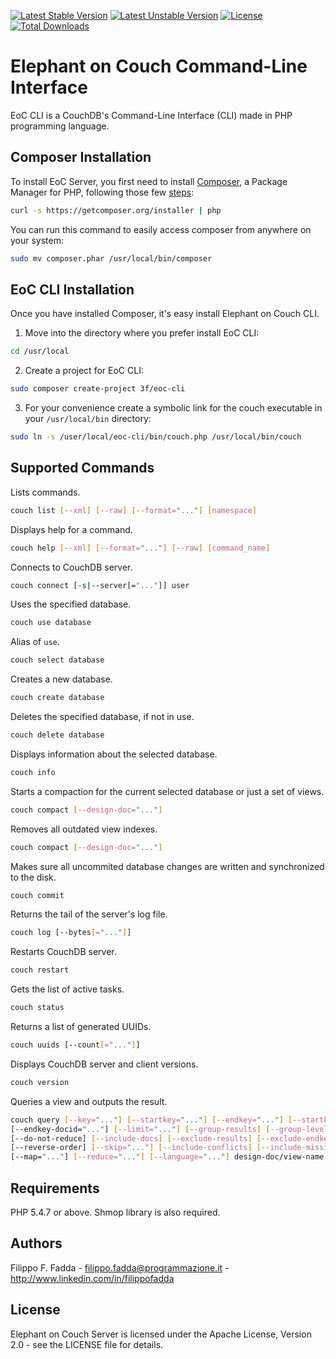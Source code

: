 [![Latest Stable Version](https://poser.pugx.org/3f/eoc-cli/v/stable.png)](https://packagist.org/packages/3f/eoc-cli)
[![Latest Unstable Version](https://poser.pugx.org/3f/eoc-cli/v/unstable.png)](https://packagist.org/packages/3f/eoc-cli)
[![License](https://poser.pugx.org/3f/eoc-cli/license.svg)](https://packagist.org/packages/3f/eoc-cli)
[![Total Downloads](https://poser.pugx.org/3f/eoc-cli/downloads.png)](https://packagist.org/packages/3f/eoc-cli)


Elephant on Couch Command-Line Interface
========================================
EoC CLI is a CouchDB's Command-Line Interface (CLI) made in PHP programming language.


Composer Installation
---------------------

To install EoC Server, you first need to install [Composer](http://getcomposer.org/), a Package Manager for
PHP, following those few [steps](http://getcomposer.org/doc/00-intro.md#installation-nix):

``` sh
curl -s https://getcomposer.org/installer | php
```

You can run this command to easily access composer from anywhere on your system:

``` sh
sudo mv composer.phar /usr/local/bin/composer
```


EoC CLI Installation
--------------------
Once you have installed Composer, it's easy install Elephant on Couch CLI.

1.    Move into the directory where you prefer install EoC CLI:
  ``` sh
  cd /usr/local
  ```

2.    Create a project for EoC CLI:
  ``` sh
  sudo composer create-project 3f/eoc-cli
  ```
3.    For your convenience create a symbolic link for the couch executable in your `/usr/local/bin` directory:
  ``` sh
  sudo ln -s /user/local/eoc-cli/bin/couch.php /usr/local/bin/couch
  ```


Supported Commands
------------------
Lists commands. 
``` sh
couch list [--xml] [--raw] [--format="..."] [namespace]
```

Displays help for a command. 
``` sh
couch help [--xml] [--format="..."] [--raw] [command_name]
```

Connects to CouchDB server. 
``` sh
couch connect [-s|--server[="..."]] user
```

Uses the specified database. 
``` sh
couch use database
```

Alias of `use`.
``` sh
couch select database
```

Creates a new database.
``` sh
couch create database
```

Deletes the specified database, if not in use. 
``` sh
couch delete database
```

Displays information about the selected database.
``` sh
couch info
```

Starts a compaction for the current selected database or just a set of views.
``` sh
couch compact [--design-doc="..."]
```

Removes all outdated view indexes.
``` sh
couch compact [--design-doc="..."]
```

Makes sure all uncommited database changes are written and synchronized to the disk.
``` sh
couch commit
```

Returns the tail of the server's log file.
``` sh
couch log [--bytes[="..."]]
```

Restarts CouchDB server. 
``` sh
couch restart
```

Gets the list of active tasks. 
``` sh
couch status
```

Returns a list of generated UUIDs.
``` sh
couch uuids [--count[="..."]]
```

Displays CouchDB server and client versions. 
``` sh
couch version
```

Queries a view and outputs the result. 
``` sh
couch query [--key="..."] [--startkey="..."] [--endkey="..."] [--startkey-docid="..."] 
[--endkey-docid="..."] [--limit="..."] [--group-results] [--group-level="..."] 
[--do-not-reduce] [--include-docs] [--exclude-results] [--exclude-endkey] 
[--reverse-order] [--skip="..."] [--include-conflicts] [--include-missing-keys] 
[--map="..."] [--reduce="..."] [--language="..."] design-doc/view-name [keys1] ... [keysN]
```


Requirements
------------
PHP 5.4.7 or above. Shmop library is also required.


Authors
-------
Filippo F. Fadda - <filippo.fadda@programmazione.it> - <http://www.linkedin.com/in/filippofadda>


License
-------
Elephant on Couch Server is licensed under the Apache License, Version 2.0 - see the LICENSE file for details.